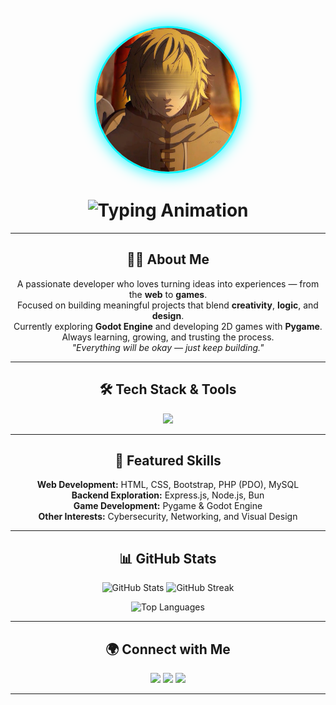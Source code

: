 <!-- 🌟 Yacine Talahri - Unique GitHub README -->

<p align="center">
  <img src="./thorfinn.jpg" width="230" style="border-radius: 50%; border: 3px solid #00F5FF; box-shadow: 0 0 25px #00F5FF; transition: transform 0.3s;" alt="Thorfinn Coding"/>
</p>

<h1 align="center">
  <img src="https://readme-typing-svg.herokuapp.com?font=JetBrains+Mono&size=30&duration=3000&pause=1000&color=00F5FF&center=true&vCenter=true&width=600&lines=Hey%2C+I'm+Yacine+Talahri+👋;Web+Developer+%26+Game+Creator;Building+cool+things" alt="Typing Animation" />
</h1>

---

<h2 align="center">👨‍💻 About Me</h2>

<p align="center">
 A passionate developer who loves turning ideas into experiences — from the <b>web</b> to <b>games</b>.<br>
 Focused on building meaningful projects that blend <b>creativity</b>, <b>logic</b>, and <b>design</b>.<br>
 Currently exploring <b>Godot Engine</b> and developing 2D games with <b>Pygame</b>.<br>
 Always learning, growing, and trusting the process.<br>
 <i>"Everything will be okay — just keep building."</i>
</p>

---

<h2 align="center">🛠️ Tech Stack & Tools</h2>

<p align="center">
  <img src="https://skillicons.dev/icons?i=html,css,js,php,mysql,python,cpp,c,java,bun,nodejs,express,git,github,linux,godot,figma,vscode&perline=7" />
</p>

---

<h2 align="center">🚀 Featured Skills</h2>

<p align="center">
 <b>Web Development:</b> HTML, CSS, Bootstrap, PHP (PDO), MySQL<br>
 <b>Backend Exploration:</b> Express.js, Node.js, Bun<br>
 <b>Game Development:</b> Pygame & Godot Engine<br>
 <b>Other Interests:</b> Cybersecurity, Networking, and Visual Design
</p>

---

<h2 align="center">📊 GitHub Stats</h2>

<p align="center">
  <img height="170" src="https://github-readme-stats.vercel.app/api?username=yacinetalahari&show_icons=true&theme=radical&hide_border=true&border_radius=15&count_private=true" alt="GitHub Stats" />
  <img height="170" src="https://github-readme-streak-stats.herokuapp.com/?user=yacinetalahari&theme=radical&hide_border=true&border_radius=15" alt="GitHub Streak"/>
</p>

<p align="center">
  <img height="170" src="https://github-readme-stats.vercel.app/api/top-langs/?username=yacinetalahari&layout=compact&theme=radical&hide_border=true&border_radius=15" alt="Top Languages"/>
</p>

---

<h2 align="center">🌍 Connect with Me</h2>

<p align="center">
  <a href="https://github.com/yacinetalahari" target="_blank"><img src="https://img.shields.io/badge/GitHub-0D1117?style=for-the-badge&logo=github&logoColor=00F5FF"/></a>
  <a href="https://www.linkedin.com/in/yassinetalahari" target="_blank"><img src="https://img.shields.io/badge/LinkedIn-0A66C2?style=for-the-badge&logo=linkedin&logoColor=white"/></a>
  <a href="https://instagram.com/yacine__.ta" target="_blank"><img src="https://img.shields.io/badge/Instagram-111111?style=for-the-badge&logo=instagram&logoColor=E4405F"/></a>
</p>

---


